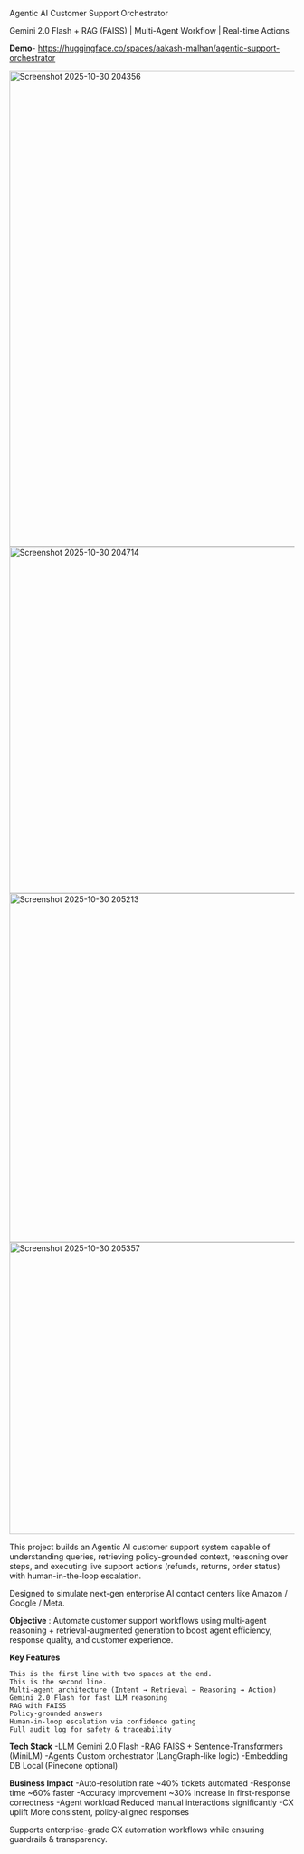 Agentic AI Customer Support Orchestrator

Gemini 2.0 Flash + RAG (FAISS) | Multi-Agent Workflow | Real-time Actions

**Demo**- https://huggingface.co/spaces/aakash-malhan/agentic-support-orchestrator

<img width="1886" height="840" alt="Screenshot 2025-10-30 204356" src="https://github.com/user-attachments/assets/c4bee654-3965-40cc-a038-486d1e71dd6c" />
<img width="1784" height="612" alt="Screenshot 2025-10-30 204714" src="https://github.com/user-attachments/assets/3bd40cc7-f79b-43c1-a6e1-3cab35509ec2" />
<img width="1790" height="616" alt="Screenshot 2025-10-30 205213" src="https://github.com/user-attachments/assets/6cf0d5f2-874f-49e7-98bc-fea9b9c4abae" />
<img width="1782" height="515" alt="Screenshot 2025-10-30 205357" src="https://github.com/user-attachments/assets/aa654f26-4e5f-4ca0-a80c-7fbb16ddd210" />


This project builds an Agentic AI customer support system capable of understanding queries, retrieving policy-grounded context, reasoning over steps, and executing live support actions (refunds, returns, order status) with human-in-the-loop escalation.

Designed to simulate next-gen enterprise AI contact centers like Amazon / Google / Meta.

**Objective** : Automate customer support workflows using multi-agent reasoning + retrieval-augmented generation to boost agent efficiency, response quality, and customer experience.


**Key Features**

    This is the first line with two spaces at the end.  
    This is the second line.
    Multi-agent architecture (Intent → Retrieval → Reasoning → Action)
    Gemini 2.0 Flash for fast LLM reasoning
    RAG with FAISS 
    Policy-grounded answers
    Human-in-loop escalation via confidence gating
    Full audit log for safety & traceability
    

**Tech Stack**
-LLM	Gemini    2.0 Flash
-RAG	          FAISS + Sentence-Transformers (MiniLM)
-Agents	       Custom orchestrator (LangGraph-like logic)
-Embedding DB	 Local (Pinecone optional)

**Business Impact**
-Auto-resolution rate	    ~40% tickets automated
-Response time	           ~60% faster
-Accuracy improvement    	~30% increase in first-response correctness
-Agent workload	          Reduced manual interactions significantly
-CX uplift               	More consistent, policy-aligned responses

Supports enterprise-grade CX automation workflows while ensuring guardrails & transparency.
